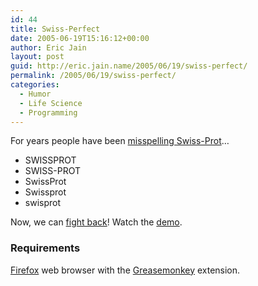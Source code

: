 ```yaml
---
id: 44
title: Swiss-Perfect
date: 2005-06-19T15:16:12+00:00
author: Eric Jain
layout: post
guid: http://eric.jain.name/2005/06/19/swiss-perfect/
permalink: /2005/06/19/swiss-perfect/
categories:
  - Humor
  - Life Science
  - Programming
---
```

For years people have been [misspelling Swiss-Prot](http://google.com/search?q=swissprot+-%22swiss-prot%22&btnG=Search)&#8230;

<!--more-->

  * SWISSPROT
  * SWISS-PROT
  * SwissProt
  * Swissprot
  * swisprot

Now, we can [fight back](swissperfect.user.js)! Watch the [demo](demo.htm).

### Requirements

[Firefox](http://www.mozilla.org/products/firefox/) web browser with the [Greasemonkey](http://downloads.mozdev.org/greasemonkey/greasemonkey_0.3.3.xpi) extension.